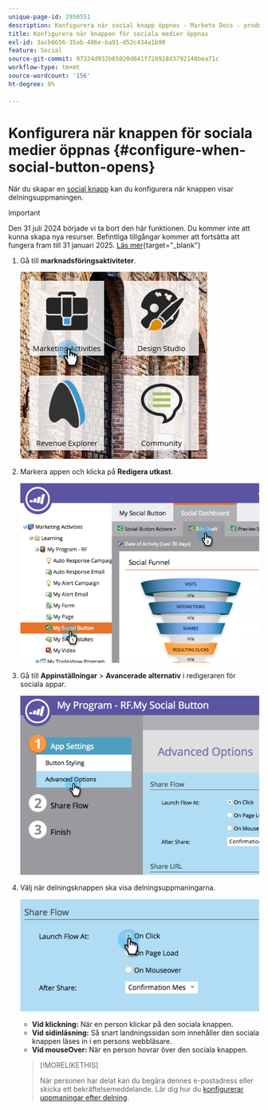 ```yaml
---
unique-page-id: 2950551
description: Konfigurera när social knapp öppnas - Marketo Docs - produktdokumentation
title: Konfigurera när knappen för sociala medier öppnas
exl-id: 3acb6656-35ab-486e-ba91-d52c434a1b90
feature: Social
source-git-commit: 97324d932b65020d041f728928d3792140bea71c
workflow-type: tm+mt
source-wordcount: '156'
ht-degree: 0%

---
```


# Konfigurera när knappen för sociala medier öppnas {#configure-when-social-button-opens}

När du skapar en [social knapp](/help/marketo/product-docs/demand-generation/landing-pages/free-form-landing-pages/add-a-social-button-to-a-free-form-landing-page.md) kan du konfigurera när knappen visar delningsuppmaningen.

>[!IMPORTANT]
>
>Den 31 juli 2024 började vi ta bort den här funktionen. Du kommer inte att kunna skapa nya resurser. Befintliga tillgångar kommer att fortsätta att fungera fram till 31 januari 2025. [Läs mer](https://nation.marketo.com/t5/employee-blogs/marketo-engage-social-features-deprecation/ba-p/351977){target="_blank"}

1. Gå till **marknadsföringsaktiviteter**.

   ![](assets/ma-3.png)

1. Markera appen och klicka på **Redigera utkast**.

   ![](assets/image2014-9-22-16-3a35-3a50.png)

1. Gå till **Appinställningar** > **Avancerade alternativ** i redigeraren för sociala appar.

   ![](assets/image2014-9-22-16-3a36-3a6.png)

1. Välj när delningsknappen ska visa delningsuppmaningarna.

   ![](assets/image2014-9-22-16-3a36-3a21.png)

   * **Vid klickning:** När en person klickar på den sociala knappen.
   * **Vid sidinläsning:** Så snart landningssidan som innehåller den sociala knappen läses in i en persons webbläsare.
   * **Vid mouseOver:** När en person hovrar över den sociala knappen.

   >[!MORELIKETHIS]
   >
   >När personen har delat kan du begära dennes e-postadress eller skicka ett bekräftelsemeddelande. Lär dig hur du [konfigurerar uppmaningar efter delning](/help/marketo/product-docs/demand-generation/social/configuring-social-actions/configure-after-share-prompts.md).

